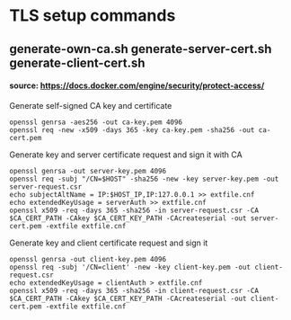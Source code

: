 # TLS setup commands
## generate-own-ca.sh generate-server-cert.sh generate-client-cert.sh
#### source: https://docs.docker.com/engine/security/protect-access/
Generate self-signed CA key and certificate
```
openssl genrsa -aes256 -out ca-key.pem 4096
openssl req -new -x509 -days 365 -key ca-key.pem -sha256 -out ca-cert.pem
```
Generate key and server certificate request and sign it with CA
```
openssl genrsa -out server-key.pem 4096
openssl req -subj "/CN=$HOST" -sha256 -new -key server-key.pem -out server-request.csr
echo subjectAltName = IP:$HOST_IP,IP:127.0.0.1 >> extfile.cnf
echo extendedKeyUsage = serverAuth >> extfile.cnf
openssl x509 -req -days 365 -sha256 -in server-request.csr -CA $CA_CERT_PATH -CAkey $CA_CERT_KEY_PATH -CAcreateserial -out server-cert.pem -extfile extfile.cnf
```
Generate key and client certificate request and sign it
```
openssl genrsa -out client-key.pem 4096
openssl req -subj '/CN=client' -new -key client-key.pem -out client-request.csr
echo extendedKeyUsage = clientAuth > extfile.cnf
openssl x509 -req -days 365 -sha256 -in client-request.csr -CA $CA_CERT_PATH -CAkey $CA_CERT_KEY_PATH -CAcreateserial -out client-cert.pem -extfile extfile.cnf
```
